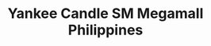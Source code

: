 ---
title: "Yankee Candle SM Megamall Philippines"
url: /mandaluyong/yankee-candle-sm-megamall-philippines/
shop: Kerzen
---